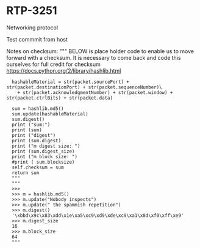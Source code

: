 RTP-3251
========

Networking protocol


Test commmit from host


Notes on checksum:
"""
      BELOW is place holder code to enable us to move forward with a checksum. 
      It is necessary to come back and code this ourselves for full credit for checksum
      https://docs.python.org/2/library/hashlib.html
      
      hashableMaterial = str(packet.sourcePort) + str(packet.destinationPort) + str(packet.sequenceNumber)\
        + str(packet.acknowledgmentNumber) + str(packet.window) + str(packet.ctrlBits) + str(packet.data)
      
      sum = hashlib.md5()
      sum.update(hashableMaterial)
      sum.digest()
      print ("sum:")
      print (sum)
      print ("digest")
      print (sum.digest)
      print ("m digest size: ")
      print (sum.digest_size)
      print ("m block size: ")
      #print ( sum.blocksize)
      self.checksum = sum
      return sum
      """
      """
      >>> 
      >>> m = hashlib.md5()
      >>> m.update("Nobody inspects")
      >>> m.update(" the spammish repetition")
      >>> m.digest()
      '\xbbd\x9c\x83\xdd\x1e\xa5\xc9\xd9\xde\xc9\xa1\x8d\xf0\xff\xe9'
      >>> m.digest_size
      16
      >>> m.block_size
      64
      """
